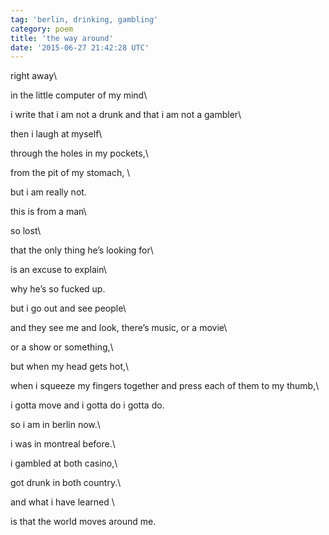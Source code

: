 ```yaml
---
tag: 'berlin, drinking, gambling'
category: poem
title: 'the way around'
date: '2015-06-27 21:42:28 UTC'
---
```


right away\\

in the little computer of my mind\\

i write that i am not a drunk and that i am not a gambler\\

then i laugh at myself\\

through the holes in my pockets,\\

from the pit of my stomach, \\

but i am really not.

this is from a man\\

so lost\\

that the only thing he’s looking for\\

is an excuse to explain\\

why he’s so fucked up.

but i go out and see people\\

and they see me and look, there’s music, or a movie\\

or a show or something,\\

but when my head gets hot,\\

when i squeeze my fingers together and press each of them to my thumb,\\

i gotta move and i gotta do i gotta do.

so i am in berlin now.\\

i was in montreal before.\\

i gambled at both casino,\\

got drunk in both country.\\

and what i have learned \\

is that the world moves around me.